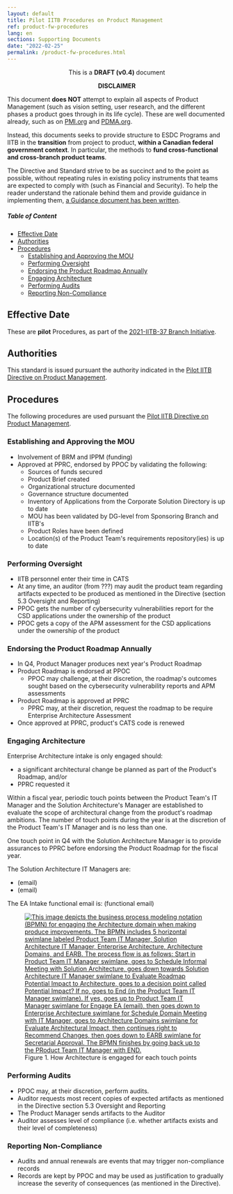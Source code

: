 ```yaml
---
layout: default
title: Pilot IITB Procedures on Product Management
ref: product-fw-procedures
lang: en
sections: Supporting Documents
date: "2022-02-25"
permalink: /product-fw-procedures.html
---
```

<!-- markdownlint-disable MD033 -->

<div class="alert alert-info" style="text-align: center;">This is a <strong>DRAFT (v0.4)</strong> document</div>

<div class="alert alert-warning">
    <p align="center"><strong>DISCLAIMER</strong></p>
    <p>
This document <strong>does NOT</strong> attempt to explain all aspects of Product Management (such as vision setting, user research, and the different phases a product goes through in its life cycle).
These are well documented already, such as on <a href="https://www.pmi.org/disciplined-agile/process/product-management">PMI.org</a> and <a href="https://community.pdma.org/knowledgehub/home">PDMA.org</a>.
    </p>
    <p>
    Instead, this documents seeks to provide structure to ESDC Programs and IITB in the <strong>transition</strong> from project to product, <strong>within a Canadian federal government context</strong>.
    In particular, the methods to <strong>fund cross-functional and cross-branch product teams</strong>.
    </p>
    <p>
    The Directive and Standard strive to be as succinct and to the point as possible, without repeating rules in existing policy instruments that teams are expected to comply with (such as Financial and Security). To help the reader understand the rationale behind them and provide guidance in implementing them, <a href="{{ site.baseurl }}/product-fw-guidance.html">a Guidance document has been written</a>.
    </p>
</div>

<!-- markdownlint-disable MD001 -->
##### Table of Content <!-- omit in toc -->
<!-- markdownlint-enable MD001 -->
- [Effective Date](#effective-date)
- [Authorities](#authorities)
- [Procedures](#procedures)
  - [Establishing and Approving the MOU](#establishing-and-approving-the-mou)
  - [Performing Oversight](#performing-oversight)
  - [Endorsing the Product Roadmap Annually](#endorsing-the-product-roadmap-annually)
  - [Engaging Architecture](#engaging-architecture)
  - [Performing Audits](#performing-audits)
  - [Reporting Non-Compliance](#reporting-non-compliance)

## Effective Date

These are **pilot** Procedures, as part of the [2021-IITB-37 Branch Initiative](https://gpp-ppm.service.gc.ca/sites/pwa/Project%20Detail%20Pages/Information%20du%20projet_Project%20Information.aspx?ProjUid=254fdc79-b54b-ec11-96b7-005056aff0e7&ret=0).

## Authorities

This standard is issued pursuant the authority indicated in the [Pilot IITB Directive on Product Management](product-fw-directive.html).

## Procedures

The following procedures are used pursuant the [Pilot IITB Directive on Product Management](product-fw-directive.html).

### Establishing and Approving the MOU

- Involvement of BRM and IPPM (funding)
- Approved at PPRC, endorsed by PPOC by validating the following:
  - Sources of funds secured
  - Product Brief created
  - Organizational structure documented
  - Governance structure documented
  - Inventory of Applications from the Corporate Solution Directory is up to date
  - MOU has been validated by DG-level from Sponsoring Branch and IITB's
  - Product Roles have been defined
  - Location(s) of the Product Team's requirements repository(ies) is up to date

### Performing Oversight

- IITB personnel enter their time in CATS
- At any time, an auditor (from ???) may audit the product team regarding artifacts expected to be produced as mentioned in the Directive (section 5.3 Oversight and Reporting)
- PPOC gets the number of cybersecurity vulnerabilities report for the CSD applications under the ownership of the product
- PPOC gets a copy of the APM assessment for the CSD applications under the ownership of the product

### Endorsing the Product Roadmap Annually

- In Q4, Product Manager produces next year's Product Roadmap
- Product Roadmap is endorsed at PPOC
  - PPOC may challenge, at their discretion, the roadmap's outcomes sought based on the cybersecurity vulnerability reports and APM assessments
- Product Roadmap is approved at PPRC
  - PPRC may, at their discretion, request the roadmap to be require Enterprise Architecture Assessment
- Once approved at PPRC, product's CATS code is renewed

### Engaging Architecture

Enterprise Architecture intake is only engaged should:

- a significant architectural change be planned as part of the Product's Roadmap, and/or
- PPRC requested it

Within a fiscal year, periodic touch points between the Product Team's IT Manager and the Solution Architecture's Manager are established to evaluate the scope of architectural change from the product's roadmap ambitions.
The number of touch points during the year is at the discretion of the Product Team's IT Manager and is no less than one.

One touch point in Q4 with the Solution Architecture Manager is to provide assurances to PPRC before endorsing the Product Roadmap for the fiscal year.

The Solution Architecture IT Managers are:

- (email)
- (email)

The EA Intake functional email is: (functional email)

<figure>
<a href="{{ site.baseurl }}/assets/images/product-mg-fw/BPM - Architecture Engagement when transitioned into product management.png">
        <img class="center" src="{{ site.baseurl }}/assets/images/product-mgt-fw/BPM - Architecture Engagement when transitioned into product management.png"
        alt="This image depicts the business process modeling notation (BPMN) for engaging the Architecture domain when making produce improvements. The BPMN includes 5 horizontal swimlane labeled Product Team IT Manager, Solution Architecture IT Manager, Enterprise Architecture, Architecture Domains, and EARB. The process flow is as follows: Start in Product Team IT Manager swimlane, goes to Schedule Informal Meeting with Solution Architecture, goes down towards Solution Architecture IT Manager swimlane to Evaluate Roadmap Potential Impact to Architecture, goes to a decision point called Potential Impact? If no, goes to End (in the Product Team IT Manager swimlane). If yes, goes up to Product Team IT Manager swimlane for Engage EA (email), then goes down to Enterprise Architecture swimlane for Schedule Domain Meeting with IT Manager, goes to Architecture Domains swimlane for Evaluate Architectural Impact, then continues right to Recommend Changes, then goes down to EARB swimlane for Secretarial Approval. The BPMN finishes by going back up to the PRoduct Team IT Manager with END."
        />
  </a>
    <figcaption>Figure 1. How Architecture is engaged for each touch points</figcaption>
</figure>

### Performing Audits

- PPOC may, at their discretion, perform audits.
- Auditor requests most recent copies of expected artifacts as mentioned in the Directive section 5.3 Oversight and Reporting
- The Product Manager sends artifacts to the Auditor
- Auditor assesses level of compliance (i.e. whether artifacts exists and their level of completeness)

### Reporting Non-Compliance

- Audits and annual renewals are events that may trigger non-compliance records
- Records are kept by PPOC and may be used as justification to gradually increase the severity of consequences (as mentioned in the Directive).
